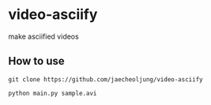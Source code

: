# video-asciify
make asciified videos


<p><img='asciified-sample.gif'></p>



## How to use

`git clone https://github.com/jaecheoljung/video-asciify`


`python main.py sample.avi`
